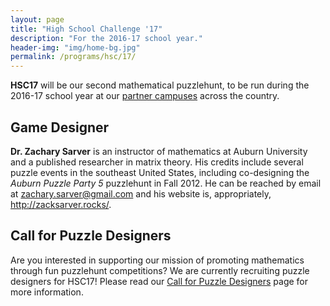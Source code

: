 ```yaml
---
layout: page
title: "High School Challenge '17"
description: "For the 2016-17 school year."
header-img: "img/home-bg.jpg"
permalink: /programs/hsc/17/
---
```


**HSC17** will be our second mathematical puzzlehunt, to be run during the
2016-17 school year at our [partner campuses](/campuses/) across the country.

## Game Designer

**Dr. Zachary Sarver** is an instructor of mathematics at Auburn University
and a published researcher in matrix theory.
His credits include several puzzle events in the southeast United States,
including co-designing the *Auburn Puzzle Party 5* puzzlehunt in Fall 2012.
He can be reached by email at <zachary.sarver@gmail.com> and his website is,
appropriately, <http://zacksarver.rocks/>.

## Call for Puzzle Designers

Are you interested in supporting our mission of promoting mathematics
through fun puzzlehunt competitions? We are currently recruiting puzzle
designers for HSC17! Please read our
[Call for Puzzle Designers][call] page for more information.

[call]: /programs/hsc/17/designers

